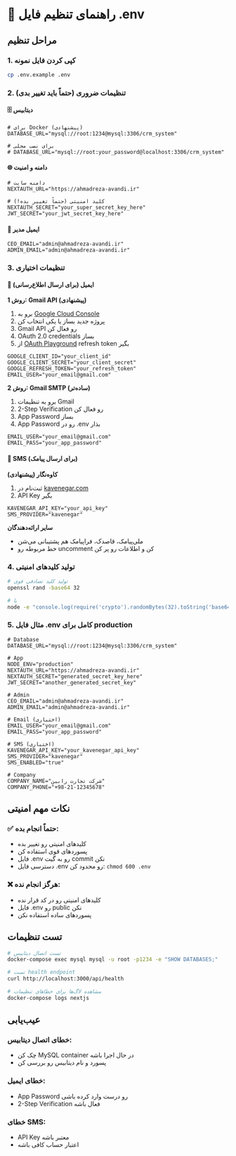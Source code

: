 # 🔧 راهنمای تنظیم فایل .env

## مراحل تنظیم

### 1. کپی کردن فایل نمونه
```bash
cp .env.example .env
```

### 2. تنظیمات ضروری (حتماً باید تغییر بدی)

#### 🗄️ دیتابیس
```env
# برای Docker (پیشنهادی)
DATABASE_URL="mysql://root:1234@mysql:3306/crm_system"

# برای نصب محلی
# DATABASE_URL="mysql://root:your_password@localhost:3306/crm_system"
```

#### 🌐 دامنه و امنیت
```env
# دامنه سایت
NEXTAUTH_URL="https://ahmadreza-avandi.ir"

# کلید امنیتی (حتماً تغییر بده!)
NEXTAUTH_SECRET="your_super_secret_key_here"
JWT_SECRET="your_jwt_secret_key_here"
```

#### 👤 ایمیل مدیر
```env
CEO_EMAIL="admin@ahmadreza-avandi.ir"
ADMIN_EMAIL="admin@ahmadreza-avandi.ir"
```

### 3. تنظیمات اختیاری

#### 📧 ایمیل (برای ارسال اطلاع‌رسانی)

**روش 1: Gmail API (پیشنهادی)**
1. برو به [Google Cloud Console](https://console.cloud.google.com/)
2. پروژه جدید بساز یا یکی انتخاب کن
3. Gmail API رو فعال کن
4. OAuth 2.0 credentials بساز
5. از [OAuth Playground](https://developers.google.com/oauthplayground/) refresh token بگیر

```env
GOOGLE_CLIENT_ID="your_client_id"
GOOGLE_CLIENT_SECRET="your_client_secret"
GOOGLE_REFRESH_TOKEN="your_refresh_token"
EMAIL_USER="your_email@gmail.com"
```

**روش 2: Gmail SMTP (ساده‌تر)**
1. برو به تنظیمات Gmail
2. 2-Step Verification رو فعال کن
3. App Password بساز
4. App Password رو در .env بذار

```env
EMAIL_USER="your_email@gmail.com"
EMAIL_PASS="your_app_password"
```

#### 📱 SMS (برای ارسال پیامک)

**کاوه‌نگار (پیشنهادی)**
1. ثبت‌نام در [kavenegar.com](https://kavenegar.com)
2. API Key بگیر

```env
KAVENEGAR_API_KEY="your_api_key"
SMS_PROVIDER="kavenegar"
```

**سایر ارائه‌دهندگان**
- ملی‌پیامک، قاصدک، فراپیامک هم پشتیبانی می‌شن
- خط مربوطه رو uncomment کن و اطلاعات رو پر کن

### 4. تولید کلیدهای امنیتی

```bash
# تولید کلید تصادفی قوی
openssl rand -base64 32

# یا
node -e "console.log(require('crypto').randomBytes(32).toString('base64'))"
```

### 5. مثال فایل .env کامل برای production

```env
# Database
DATABASE_URL="mysql://root:1234@mysql:3306/crm_system"

# App
NODE_ENV="production"
NEXTAUTH_URL="https://ahmadreza-avandi.ir"
NEXTAUTH_SECRET="generated_secret_key_here"
JWT_SECRET="another_generated_secret_key"

# Admin
CEO_EMAIL="admin@ahmadreza-avandi.ir"
ADMIN_EMAIL="admin@ahmadreza-avandi.ir"

# Email (اختیاری)
EMAIL_USER="your_email@gmail.com"
EMAIL_PASS="your_app_password"

# SMS (اختیاری)
KAVENEGAR_API_KEY="your_kavenegar_api_key"
SMS_PROVIDER="kavenegar"
SMS_ENABLED="true"

# Company
COMPANY_NAME="شرکت تجارت رابین"
COMPANY_PHONE="+98-21-12345678"
```

## نکات مهم امنیتی

### ✅ حتماً انجام بده:
- کلیدهای امنیتی رو تغییر بده
- پسوردهای قوی استفاده کن
- فایل .env رو به گیت commit نکن
- دسترسی فایل .env رو محدود کن: `chmod 600 .env`

### ❌ هرگز انجام نده:
- کلیدهای امنیتی رو در کد قرار نده
- فایل .env رو public نکن
- پسوردهای ساده استفاده نکن

## تست تنظیمات

```bash
# تست اتصال دیتابیس
docker-compose exec mysql mysql -u root -p1234 -e "SHOW DATABASES;"

# تست health endpoint
curl http://localhost:3000/api/health

# مشاهده لاگ‌ها برای خطاهای تنظیمات
docker-compose logs nextjs
```

## عیب‌یابی

### خطای اتصال دیتابیس:
- چک کن MySQL container در حال اجرا باشه
- پسورد و نام دیتابیس رو بررسی کن

### خطای ایمیل:
- App Password رو درست وارد کرده باشی
- 2-Step Verification فعال باشه

### خطای SMS:
- API Key معتبر باشه
- اعتبار حساب کافی باشه